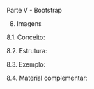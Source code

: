 Parte V - Bootstrap

8. Imagens

8.1. Conceito:

8.2. Estrutura:

8.3. Exemplo:

8.4. Material complementar:
